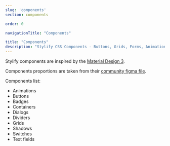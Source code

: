 ```yaml
---
slug: 'components'
section: components

order: 0

navigationTitle: "Components"

title: "Components"
description: "Stylify CSS Components - Buttons, Grids, Forms, Animations, Switches and a lot more."
---
```


Stylify components are inspired by the [Material Design 3](https://m3.material.io/).

Components proportions are taken from their [community figma file](https://www.figma.com/file/DJMWYdOn4HyZ9GQqrGZfXD/Material-3-Design-Kit-(Community)?node-id=47909%3A2).

<note><template>
	Components expects, that you have some kind of "reset" included in your page.
	For example [Normalize.css](https://necolas.github.io/normalize.css/).
	Also the `box-sizing:border-box` should be added on all elements.
</template></note>

Components list:
- <nuxt-link to="/snippets/components/animations">Animations</nuxt-link>
- <nuxt-link to="/snippets/components/buttons">Buttons</nuxt-link>
- <nuxt-link to="/snippets/components/badges">Badges</nuxt-link>
- <nuxt-link to="/snippets/components/containers">Containers</nuxt-link>
- <nuxt-link to="/snippets/components/dialogs">Dialogs</nuxt-link>
- <nuxt-link to="/snippets/components/dividers">Dividers</nuxt-link>
- <nuxt-link to="/snippets/components/grids">Grids</nuxt-link>
- <nuxt-link to="/snippets/components/shadows">Shadows</nuxt-link>
- <nuxt-link to="/snippets/components/switches">Switches</nuxt-link>
- <nuxt-link to="/snippets/components/text-fields">Text fields</nuxt-link>
